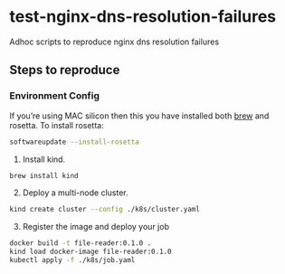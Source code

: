 # test-nginx-dns-resolution-failures
Adhoc scripts to reproduce nginx dns resolution failures  

## Steps to reproduce 

### Environment Config  
If you’re using MAC silicon then this you have installed both [brew](https://brew.sh/) and rosetta. To install rosetta:

```bash
softwareupdate --install-rosetta
```

1. Install kind.
```bash
brew install kind
```

2. Deploy a multi-node cluster.
```bash
kind create cluster --config ./k8s/cluster.yaml
```

3. Register the image and deploy your job
```bash
docker build -t file-reader:0.1.0 .
kind load docker-image file-reader:0.1.0
kubectl apply -f ./k8s/job.yaml
```